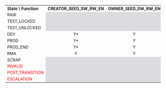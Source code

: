 ###
<!-- this is a workaround to get around Hugo Issue #7296 (https://github.com/gohugoio/hugo/issues/7296) -->

<table style="text-align:center;font-size:small">
  <tr>
    <td style="text-align:left"><strong>State \ Function</strong></td>
    <td><strong>CREATOR_SEED_SW_RW_EN</strong></td>
    <td><strong>OWNER_SEED_SW_RW_EN</strong></td>
    <td><strong>SEED_HW_RD_EN</strong></td>
    <td><strong>ISO_PART_SW_RD_EN</strong></td>
    <td><strong>ISO_PART_SW_WR_EN</strong></td>
  </tr>
  <tr>
    <td style="text-align:left">RAW</td>
    <td colspan="5" style="background:#dadce0"></td>
  </tr>
  <tr>
   <td style="text-align:left">TEST_LOCKED</td>
   <td colspan="5" style="background:#dadce0"></td>
  </tr>
  <tr>
    <td style="text-align:left">TEST_UNLOCKED</td>
    <td colspan="4" style="background:#dadce0"></td><td>Y</td>
  </tr>
  <tr>
    <td style="text-align:left">DEV</td>
    <td>Y*</td><td>Y</td><td>Y*</td><td>Y</td><td>Y</td>
  </tr>
  <tr>
    <td style="text-align:left">PROD</td>
    <td>Y*</td><td>Y</td><td>Y*</td><td>Y</td><td>Y</td>
  </tr>
  <tr>
    <td style="text-align:left">PROD_END</td>
    <td>Y*</td><td>Y</td><td>Y*</td><td>Y</td><td>Y</td>
  </tr>
  <tr>
    <td style="text-align:left">RMA</td>
    <td>Y</td><td>Y</td><td>Y</td><td>Y</td><td>Y</td>
  </tr>
  <tr>
    <td style="text-align:left">SCRAP</td>
    <td colspan="5" style="background:#dadce0"></td>
  </tr>
  <tr>
    <td style="text-align:left;color:red">INVALID</td>
    <td colspan="5" style="background:#dadce0"></td>
  </tr>
  <tr>
    <td style="text-align:left;color:red">POST_TRANSITION</td>
    <td colspan="5" style="background:#dadce0"></td>
  </tr>
  <tr>
    <td style="text-align:left;color:red">ESCALATION</td>
    <td colspan="5" style="background:#dadce0"></td>
  </tr>
</table>
